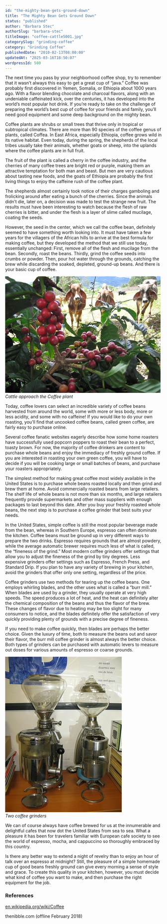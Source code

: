 ```yaml
---
id: "the-mighty-bean-gets-ground-down"
title: "The Mighty Bean Gets Ground Down"
status: "published"
author: "Barbara Stec"
authorSlug: "barbara-stec"
titleImage: "coffee-cattle5001.jpg"
categorySlug: "grinding-coffee"
category: "Grinding Coffee"
publishedDate: "2010-02-13T08:00:00"
updatedAt: "2025-03-16T18:50:07"
wordpressId: 500
---
```


The next time you pass by your neighborhood coffee shop, try to remember that it wasn’t always this easy to get a great cup of “java.” Coffee was probably first discovered in Yemen, Somalia, or Ethiopia about 1000 years ago. With a flavor blending chocolate and charcoal flavors, along with an undeniable caffeinated kick, over the centuries, it has developed into the world’s most popular hot drink. If you’re ready to take on the challenge of preparing the world’s best cup of coffee for your friends and family, you’ll need good equipment and some deep background on the mighty bean.

Coffee plants are shrubs or small trees that thrive only in tropical or subtropical climates. There are more than 90 species of the coffee genus of plants, called Coffea. In East Africa, especially Ethiopia, coffee grows wild in its native habitat. Even today, during the spring, the shepherds of the local tribes usually take their animals, whether goats or sheep, into the uplands where the coffee plants are in full fruit.

The fruit of the plant is called a cherry in the coffee industry, and the cherries of many coffee trees are bright red or purple, making them an attractive temptation for both man and beast. But men are very cautious about tasting new foods, and the goats of Ethiopia are probably the first living things to enjoy the caffeine rush of the coffee plant.

The shepherds almost certainly took notice of their charges gamboling and frolicking around after eating a bunch of the cherries. Since the animals didn’t die, later on, a decision was made to test the strange new fruit. The results must have been interesting to watch because the flesh of raw cherries is bitter, and under the flesh is a layer of slime called mucilage, coating the seeds.

However, the seed in the center, which we call the coffee bean, definitely seemed to have something worth looking into. It must have taken a few years for the villagers of the African hills to arrive at the best formula for making coffee, but they developed the method that we still use today, essentially unchanged: First, remove all of the flesh and mucilage from the bean. Secondly, roast the beans. Thirdly, grind the coffee seeds into crumbs or powder. Then, pour hot water through the grounds, catching the brew while discarding the soaked, depleted, ground-up beans. And there is your basic cup of coffee.

![Cattle approach the Coffee plant](coffee-cattle5001.jpg)  
*Cattle approach the Coffee plant*

Today, coffee lovers can select an incredible variety of coffee beans harvested from around the world, some with more or less body, more or less acidity, and some with no caffeine! If you would like to do your own roasting, you’ll find that uncooked coffee beans, called green coffee, are fairly easy to purchase online.

Several coffee fanatic websites eagerly describe how some home roasters have successfully used popcorn poppers to roast their bean to a perfect, toasty brown. For now, the majority of coffee drinkers are content to purchase whole beans and enjoy the immediacy of freshly ground coffee. If you are interested in roasting your own green coffee, you will have to decide if you will be cooking large or small batches of beans, and purchase your roasters appropriately.

The simplest method for making great coffee most widely available in the United States is to purchase whole beans roasted locally and then grind and brew them at home. Avoid commercially roasted beans from large retailers. The shelf life of whole beans is not more than six months, and large retailers frequently provide supermarkets and other mass suppliers with enough packages to last beyond this date. After you buy your freshly roasted whole beans, the next step is to purchase a coffee grinder that best suits your needs.

In the United States, simple coffee is still the most popular beverage made from the bean, whereas in Southern Europe, espresso can often dominate the kitchen. Coffee beans must be ground up in very different ways to prepare the two drinks. Espresso requires grounds that are almost powdery, while the average automatic brewer requires much less of what is called, the “fineness of the grind.” Most modern coffee grinders offer settings that allow you to adjust the fineness of the grind by tiny degrees. Less expensive grinders offer settings such as Espresso, French Press, and Standard Drip. If you plan to have any variety of brewing in your kitchen, avoid the grinders that offer only one setting, regardless of the price.

Coffee grinders use two methods for tearing up the coffee beans. One employs whirling blades, and the other uses what is called a “burr mill.” When blades are used by a grinder, they usually operate at very high speeds. The speed produces a lot of heat, and the heat can definitely alter the chemical composition of the beans and thus the flavor of the brew. These changes of flavor due to heating may be too slight for many consumers to notice, and the blades definitely offer the satisfaction of very quickly providing plenty of grounds with a precise degree of fineness.

If you need to make coffee quickly, then blades are perhaps the better choice. Given the luxury of time, both to measure the beans out and savor their flavor, the burr mill coffee grinder is almost always the better choice. Both types of grinders can be purchased with automatic levers to measure out doses for various amounts of espresso or coarse grounds.

![2 coffee grinders](grinders375.jpg)  
*Two coffee grinders*

We can of course always have coffee brewed for us at the innumerable and delightful cafes that now dot the United States from sea to sea. What a pleasure it has been for travelers familiar with European cafe society to see the world of espresso, mocha, and cappuccino so thoroughly embraced by this country.

Is there any better way to extend a night of revelry than to enjoy an hour of talk over an espresso at midnight? Still, the pleasure of a simple homemade cup of good beans freshly ground can give every morning a sense of style and grace. To create this quality in your kitchen, however, you must decide what kind of coffee you want to make, and then purchase the right equipment for the job.

### References

[en.wikipedia.org/wiki/Coffee](https://en.wikipedia.org/wiki/Coffee)

thenibble.com (offline February 2018)